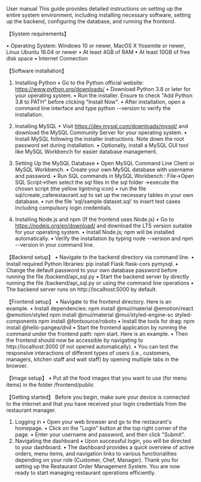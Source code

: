 User manual
This guide provides detailed instructions on setting up the entire system environment, including installing necessary software, setting up the backend, configuring the database, and running the frontend.

【System requirements】

•	Operating System: Windows 10 or newer, MacOS X Yosemite or newer, Linux Ubuntu 16.04 or newer
•	At least 4GB of RAM
•	At least 10GB of free disk space
•	Internet Connection


【Software installation】

1.	Installing Python
•	Go to the Python official website: https://www.python.org/downloads/
•	Download Python 3.8 or later for your operating system.
•	Run the installer. Ensure to check "Add Python 3.8 to PATH" before clicking "Install Now".
•	After installation, open a command line interface and type python --version to verify the installation.

2.	Installing MySQL
•	Visit https://dev.mysql.com/downloads/mysql/ and download the MySQL Community Server for your operating system.
•	Install MySQL following the installer instructions. Note down the root password set during installation.
•	Optionally, install a MySQL GUI tool like MySQL Workbench for easier database management.

3.	Setting Up the MySQL Database
•	Open MySQL Command Line Client or MySQL Workbench.
•	Create your own MySQL database with username and password.
•	Run SQL commands in MySQL Workbench : File→Open SQL Script→then select the sql files in the sql folder →execute the chosen script (the yellow ligntning icon)
•	run the file sql/create_caferestaurant.sql to set up the necessary tables in your own database.
•	run the file 'sql/sample dataset.sql' to insert test cases including compulsory login credentials.

4.	Installing Node.js and npm (If the frontend uses Node.js)
•	Go to https://nodejs.org/en/download/ and download the LTS version suitable for your operating system.
•	Install Node.js; npm will be installed automatically.
•	Verify the installation by typing node --version and npm --version in your command line.

【Backend setup】
•	Navigate to the backend directory via command line.
•	Install required Python libraries: pip install Flask flask-cors pymysql.
•	Change the default password to your own database password before running the file /backend/api_sql.py
•	Start the backend server by directly running the file /backend/api_sql.py or using the command line operations
•	The backend server runs on http://localhost:5000 by default.

【Frontend setup】
•	Navigate to the frontend directory. Here is an example.
•	Install dependencies: 
             npm install @mui/material @emotion/react @emotion/styled
             npm install @mui/material @mui/styled-engine-sc styled-components
             npm install @fontsource/roboto
•	Install the tools for drag: npm install @hello-pangea/dnd
•	Start the frontend application by running the command under the frontend path: npm start. Here is an example.
•	Then the frontend should now be accessible by navigating to http://localhost:3000 (if not opened automatically).
•	You can test the responsive interactions of different types of users (i.e., customers, managers, kitchen staff and wait staff) by opening multiple tabs in the browser.

【Image setup】
•	Put all the food images that you want to use (for menu items) in the folder /frontend/public

【Getting started】
Before you begin, make sure your device is connected to the internet and that you have received your login credentials from the restaurant manager.
1.	Logging in
•	Open your web browser and go to the restaurant's homepage.
•	Click on the "Login" button at the top right corner of the page.
•	Enter your username and password, and then click "Submit".
2.	Navigating the dashboard
•	Upon successful login, you will be directed to your dashboard.
•	The dashboard provides a quick overview of active orders, menu items, and navigation links to various functionalities depending on your role (Customer, Chef, Manager).
Thank you for setting up the Restaurant Order Management System. You are now ready to start managing restaurant operations efficiently.
